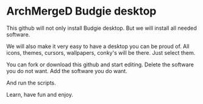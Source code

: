 # ArchMergeD Budgie desktop


This github will not only install Budgie desktop.
But we will install all needed software.

We will also make it very easy to have a desktop you can be proud of.
All icons, themes, cursors, wallpapers, conky's  will be there.
Just select them.

You can fork or download this github and start editing.
Delete the software you do not want.
Add the software you do want.

And run the scripts.

Learn, have fun and enjoy.
